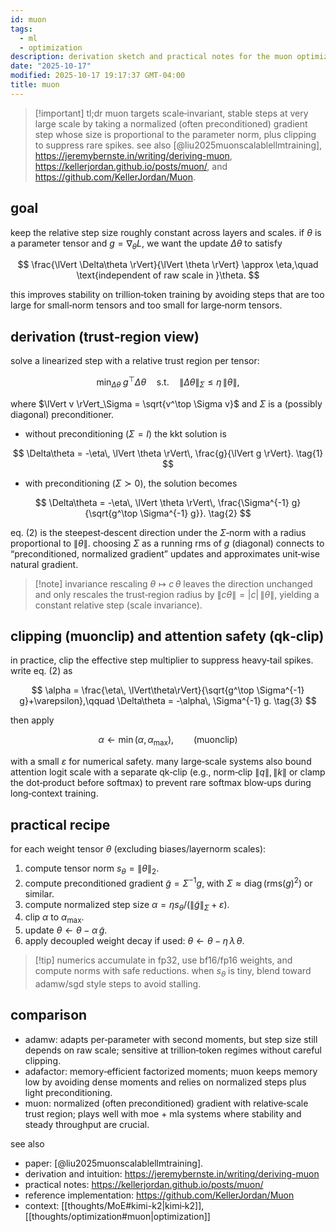 ```yaml
---
id: muon
tags:
  - ml
  - optimization
description: derivation sketch and practical notes for the muon optimizer
date: "2025-10-17"
modified: 2025-10-17 19:17:37 GMT-04:00
title: muon
---
```


> [!important] tl;dr
> muon targets scale‑invariant, stable steps at very large scale by taking a normalized (often preconditioned) gradient step whose size is proportional to the parameter norm, plus clipping to suppress rare spikes. see also [@liu2025muonscalablellmtraining],
> https://jeremybernste.in/writing/deriving-muon, https://kellerjordan.github.io/posts/muon/, and https://github.com/KellerJordan/Muon.

## goal

keep the relative step size roughly constant across layers and scales. if $\theta$ is a parameter tensor and $g=\nabla_\theta L$, we want the update $\Delta\theta$ to satisfy

$$
\frac{\lVert \Delta\theta \rVert}{\lVert \theta \rVert} \approx \eta,\quad \text{independent of raw scale in }\theta.
$$

this improves stability on trillion‑token training by avoiding steps that are too large for small‑norm tensors and too small for large‑norm tensors.

## derivation (trust‑region view)

solve a linearized step with a relative trust region per tensor:

$$
\min_{\Delta\theta}\; g^\top \Delta\theta\quad \text{s.t.}\quad \lVert \Delta\theta \rVert_\Sigma \le \eta\, \lVert \theta \rVert,
$$

where $\lVert v \rVert_\Sigma = \sqrt{v^\top \Sigma v}$ and $\Sigma$ is a (possibly diagonal) preconditioner.

- without preconditioning ($\Sigma=I$) the kkt solution is

$$
\Delta\theta = -\eta\, \lVert \theta \rVert\, \frac{g}{\lVert g \rVert}. \tag{1}
$$

- with preconditioning ($\Sigma\succ 0$), the solution becomes

$$
\Delta\theta = -\eta\, \lVert \theta \rVert\, \frac{\Sigma^{-1} g}{\sqrt{g^\top \Sigma^{-1} g}}. \tag{2}
$$

eq. (2) is the steepest‑descent direction under the $\Sigma$‑norm with a radius proportional to $\lVert\theta\rVert$. choosing $\Sigma$ as a running rms of $g$ (diagonal) connects to “preconditioned, normalized gradient” updates and approximates unit‑wise natural gradient.

> [!note] invariance
> rescaling $\theta \mapsto c\,\theta$ leaves the direction unchanged and only rescales the trust‑region radius by $\lVert c\theta\rVert = |c|\,\lVert\theta\rVert$, yielding a constant relative step (scale invariance).

## clipping (muonclip) and attention safety (qk‑clip)

in practice, clip the effective step multiplier to suppress heavy‑tail spikes. write eq. (2) as

$$
\alpha = \frac{\eta\, \lVert\theta\rVert}{\sqrt{g^\top \Sigma^{-1} g}+\varepsilon},\qquad \Delta\theta = -\alpha\, \Sigma^{-1} g. \tag{3}
$$

then apply

$$
\alpha \leftarrow \min(\alpha,\, \alpha_{\max}), \qquad \text{(muonclip)} \tag{4}
$$

with a small $\varepsilon$ for numerical safety. many large‑scale systems also bound attention logit scale with a separate qk‑clip (e.g., norm‑clip $\lVert q\rVert,\lVert k\rVert$ or clamp the dot‑product before softmax) to prevent rare softmax blow‑ups during long‑context training.

## practical recipe

for each weight tensor $\theta$ (excluding biases/layernorm scales):

1. compute tensor norm $s_\theta = \lVert\theta\rVert_2$.
2. compute preconditioned gradient $\tilde g = \Sigma^{-1} g$, with $\Sigma \approx \operatorname{diag}(\text{rms}(g)^2)$ or similar.
3. compute normalized step size $\alpha = \eta s_\theta/(\lVert \tilde g \rVert_\Sigma + \varepsilon)$.
4. clip $\alpha$ to $\alpha_{\max}$.
5. update $\theta \leftarrow \theta - \alpha\, \tilde g$.
6. apply decoupled weight decay if used: $\theta \leftarrow \theta - \eta\,\lambda\,\theta$.

> [!tip] numerics
> accumulate in fp32, use bf16/fp16 weights, and compute norms with safe reductions. when $s_\theta$ is tiny, blend toward adamw/sgd style steps to avoid stalling.

## comparison

- adamw: adapts per‑parameter with second moments, but step size still depends on raw scale; sensitive at trillion‑token regimes without careful clipping.
- adafactor: memory‑efficient factorized moments; muon keeps memory low by avoiding dense moments and relies on normalized steps plus light preconditioning.
- muon: normalized (often preconditioned) gradient with relative‑scale trust region; plays well with moe + mla systems where stability and steady throughput are crucial.

see also

- paper: [@liu2025muonscalablellmtraining].
- derivation and intuition: https://jeremybernste.in/writing/deriving-muon
- practical notes: https://kellerjordan.github.io/posts/muon/
- reference implementation: https://github.com/KellerJordan/Muon
- context: [[thoughts/MoE#kimi-k2|kimi‑k2]], [[thoughts/optimization#muon|optimization]]
